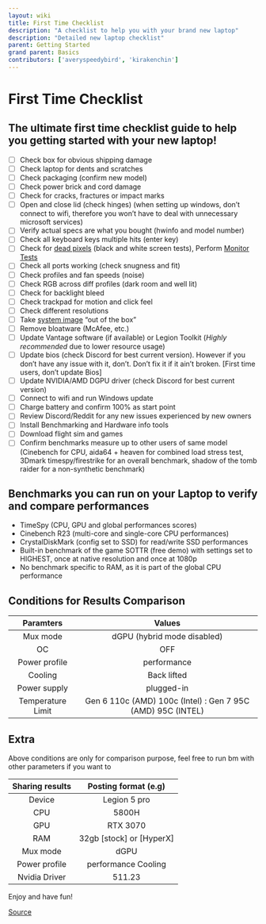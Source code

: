 ```yaml
---
layout: wiki
title: First Time Checklist
description: "A checklist to help you with your brand new laptop"
description: "Detailed new laptop checklist"
parent: Getting Started
grand parent: Basics
contributors: ['averyspeedybird', 'kirakenchin'] 
---
```


# First Time Checklist

## The ultimate first time checklist guide to help you getting started with your new laptop!
- [ ] Check box for obvious shipping damage
- [ ] Check laptop for dents and scratches
- [ ] Check packaging (confirm new model)
- [ ] Check power brick and cord damage
- [ ] Check for cracks, fractures or impact marks
- [ ] Open and close lid (check hinges) (when setting up windows, don’t connect to wifi, therefore you won’t have to deal with unnecessary microsoft services)
- [ ] Verify actual specs are what you bought (hwinfo and model number)
- [ ] Check all keyboard keys multiple hits (enter key)
- [ ] Check for [dead pixels](https://lcdtech.info/en/tests/dead.pixel.htm) (black and white screen tests), Perform [Monitor Tests](https://arnowelzel.de/en/tools/monitor-test)
- [ ] Check all ports working (check snugness and fit)
- [ ] Check profiles and fan speeds (noise)
- [ ] Check RGB across diff profiles (dark room and well lit)
- [ ] Check for backlight bleed
- [ ] Check trackpad for motion and click feel
- [ ] Check different resolutions
- [ ] Take [system image](https://www.youtube.com/watch?v=x9BGn4MivJw) “out of the box”
- [ ] Remove bloatware (McAfee, etc.)
- [ ] Update Vantage software (if available) or Legion Toolkit (*Highly recommended* due to lower resource usage)
- [ ] Update bios (check Discord for best current version). However if you don’t have any issue with it, don’t. Don’t fix it if it ain’t broken. [First time users, don’t update Bios]
- [ ] Update NVIDIA/AMD DGPU driver (check Discord for best current version)
- [ ] Connect to wifi and run Windows update
- [ ] Charge battery and confirm 100% as start point
- [ ] Review Discord/Reddit for any new issues experienced by new owners
- [ ] Install Benchmarking and Hardware info tools
- [ ] Download flight sim and games
- [ ] Confirm benchmarks measure up to other users of same model (Cinebench for CPU, aida64 + heaven for combined load stress test, 3Dmark timespy/firestrike for an overall benchmark, shadow of the tomb raider for a non-synthetic benchmark)

## Benchmarks you can run on your Laptop to verify and compare performances

- TimeSpy (CPU, GPU and global performances scores)
- Cinebench R23 (multi-core and single-core CPU performances)
- CrystalDiskMark (config set to SSD) for read/write SSD performances
- Built-in benchmark of the game SOTTR (free demo) with settings set to HIGHEST, once at native resolution and once at 1080p
- No benchmark specific to RAM, as it is part of the global CPU performance

## Conditions for Results Comparison  

|  Paramters | Values |
| :-------------: |:-------------:|
| Mux mode | dGPU (hybrid mode disabled) |
| OC | OFF |
| Power profile | performance | 
| Cooling | Back lifted | 
| Power supply | plugged-in |
| Temperature Limit | Gen 6 110c (AMD) 100c (Intel) : Gen 7 95C (AMD) 95C (INTEL) |

## Extra
Above conditions are only for comparison purpose, feel free to run bm with other parameters if you want to


|  Sharing results | Posting format (e.g) |
| :-------------: |:-------------:|
| Device | Legion 5 pro |
| CPU | 5800H |
| GPU | RTX 3070|
| RAM | 32gb [stock] or [HyperX] |
| Mux mode | dGPU | OC OFF or ON + applied parameters |
| Power profile | performance Cooling | Back lifted |
| Nvidia Driver | 511.23 |


Enjoy and have fun!

[Source](https://rentry.org/laptopsetupguide)

<script type="text/javascript">
  $(document).ready(function(){
   $('.task-list-item-checkbox').prop("disabled", false); 
}); 
</script>
